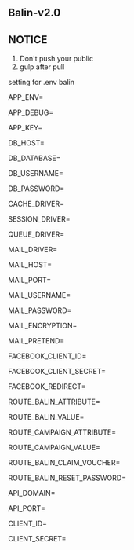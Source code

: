 ## Balin-v2.0

## NOTICE
1. Don't push your public
2. gulp after pull

setting for .env balin

APP_ENV=


APP_DEBUG=


APP_KEY=




DB_HOST=


DB_DATABASE=


DB_USERNAME=


DB_PASSWORD=





CACHE_DRIVER=


SESSION_DRIVER=


QUEUE_DRIVER=




MAIL_DRIVER=


MAIL_HOST=


MAIL_PORT=


MAIL_USERNAME=


MAIL_PASSWORD=


MAIL_ENCRYPTION=


MAIL_PRETEND=




FACEBOOK_CLIENT_ID=



FACEBOOK_CLIENT_SECRET=



FACEBOOK_REDIRECT=




ROUTE_BALIN_ATTRIBUTE=


ROUTE_BALIN_VALUE=


ROUTE_CAMPAIGN_ATTRIBUTE=


ROUTE_CAMPAIGN_VALUE=





ROUTE_BALIN_CLAIM_VOUCHER=


ROUTE_BALIN_RESET_PASSWORD=





API_DOMAIN=


API_PORT=



CLIENT_ID=


CLIENT_SECRET=

